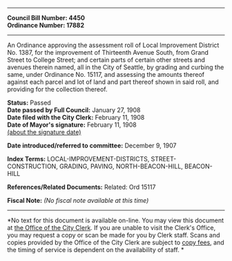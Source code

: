 * * * * *  
  
**Council Bill Number: [](#h0)[](#h2)4450**   
**Ordinance Number: 17882**  
  
* * * * *  
  
An Ordinance approving the assessment roll of Local Improvement District No. 1387, for the improvement of Thirteenth Avenue South, from Grand Street to College Street; and certain parts of certain other streets and avenues therein named, all in the City of Seattle, by grading and curbing the same, under Ordinance No. 15117, and assessing the amounts thereof against each parcel and lot of land and part thereof shown in said roll, and providing for the collection thereof.  
  
**Status:** Passed   
**Date passed by Full Council:** January 27, 1908   
**Date filed with the City Clerk:** February 11, 1908   
**Date of Mayor's signature:** February 11, 1908   
[(about the signature date)](/~public/approvaldate.htm)   
  
  
**Date introduced/referred to committee:** December 9, 1907   
  
**Index Terms:** LOCAL-IMPROVEMENT-DISTRICTS, STREET-CONSTRUCTION, GRADING, PAVING, NORTH-BEACON-HILL, BEACON-HILL  
  
**References/Related Documents:** Related: Ord 15117  
  
**Fiscal Note:** *(No fiscal note available at this time)*  
  
* * * * *  
  
*No text for this document is available on-line. You may view this document at [the Office of the City Clerk](http://www.seattle.gov/leg/clerk/contactUs.htm). If you are unable to visit the Clerk's Office, you may request a copy or scan be made for you by Clerk staff. Scans and copies provided by the Office of the City Clerk are subject to [copy fees](http://clerk.seattle.gov/~public/clerkfees.htm), and the timing of service is dependent on the availability of staff. *  
  
  

